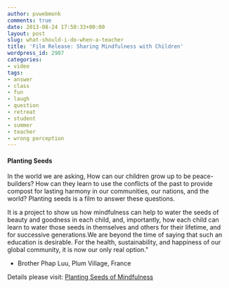 ```yaml
---
author: pvwebmonk
comments: true
date: 2013-08-24 17:50:33+00:00
layout: post
slug: what-should-i-do-when-a-teacher
title: 'Film Release: Sharing Mindfulness with Children'
wordpress_id: 2987
categories:
- video
tags:
- answer
- class
- fun
- laugh
- question
- retreat
- student
- summer
- teacher
- wrong perception
---
```







#### Planting Seeds


In the world we are asking, How can our children grow up to be peace-builders? How can they learn to use the conflicts of the past to provide compost for lasting harmony in our communities, our nations, and the world? Planting seeds is a film to answer these questions.

It is a project to show us how mindfulness can help to water the seeds of beauty and goodness in each child, and, importantly, how each child can learn to water those seeds in themselves and others for their lifetime, and for successive generations.We are beyond the time of saying that such an education is desirable. For the health, sustainability, and happiness of our global community, it is now our only real option."

- Brother Phap Luu, Plum Village, France

Details please visit: [Planting Seeds of Mindfulness](https://www.facebook.com/PlantingSeedsTheFilm)


